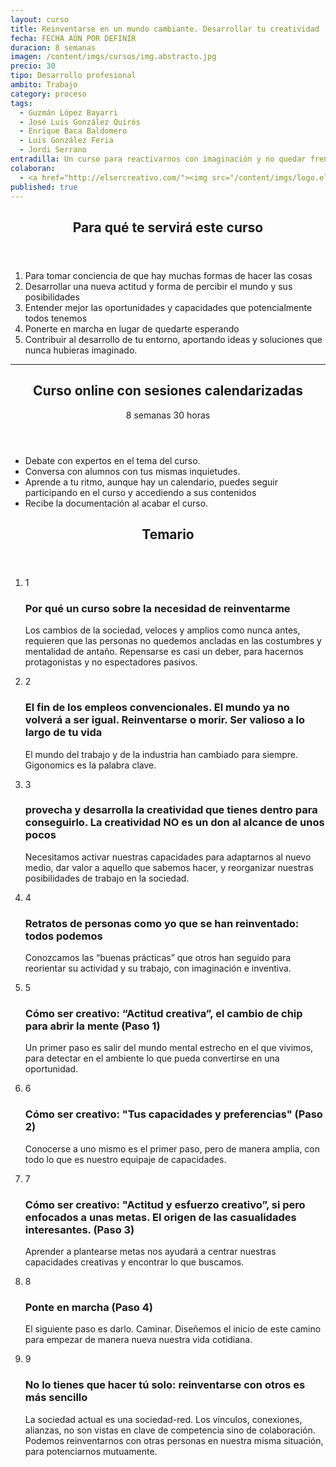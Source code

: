 ```yaml
---
layout: curso
title: Reinventarse en un mundo cambiante. Desarrollar tu creatividad
fecha: FECHA AÚN POR DEFINIR
duracion: 8 semanas
imagen: /content/imgs/cursos/img.abstracto.jpg
precio: 30
tipo: Desarrollo profesional
ambito: Trabajo
category: proceso
tags:
  - Guzmán López Bayarri
  - José Luis González Quirós
  - Enrique Baca Baldomero
  - Luis González Feria
  - Jordi Serrano
entradilla: Un curso para reactivarnos con imaginación y no quedar frenados en un mundo que evoluciona rápidamente.
colaboran:
  - <a href="http://elsercreativo.com/"><img src="/content/imgs/logo.el-ser-creativo.gif" alt="El Ser Creativo"></a>
published: true
---
```


<section>
  <header>
    <h2>Para qué te servirá este curso</h2>
  </header>
  <ol>
    <li>Para tomar conciencia de que hay muchas formas de hacer las cosas</li>
    <li>Desarrollar una nueva actitud y forma de percibir el mundo y sus posibilidades</li>
    <li>Entender mejor las oportunidades y capacidades que potencialmente todos tenemos</li>
    <li>Ponerte en marcha en lugar de quedarte esperando</li>
    <li>Contribuir al desarrollo de tu entorno, aportando ideas y soluciones que nunca hubieras imaginado.</li>
  </ol>
</section>
<hr>

<section id="info-course-online">
  <header>
    <div class="row-fluid">
      <div class="span6" >
        <h2 class="title">Curso online con sesiones calendarizadas</h2>
      </div>
      <div class="span6">
        <p class="course-duration">
          <span class="circle">
            <span class="cell">
              <span class="numero">8</span> semanas
            </span>
          </span>
          <span class="circle">
            <span class="cell">
              <span class="numero">30</span> horas
            </span>
          </span>
        </p>
      </div>
    </div>
  </header>
  <ul>
      <li><i class="icon-ok"> </i> Debate con expertos en el tema del curso.</li>
      <li><i class="icon-ok"> </i> Conversa con alumnos con tus mismas inquietudes.</li>
      <li><i class="icon-ok"> </i> Aprende a tu ritmo, aunque hay un calendario, puedes seguir participando en el curso y accediendo a sus contenidos</li>
      <li><i class="icon-ok"> </i> Recibe la documentación al acabar el curso.</li>
  </ul>
</section>

<section>
  <header class="header-section">
    <h2>Temario</h2>
  </header>
  <ol class="unstyled timeline">
    <li class="row-fluid">
      <div class="span1 number offset2">
        <span class="cell">1</span>
      </div>
      <div class="span9 well">
        <h3 class="title">Por qué un curso sobre la necesidad de reinventarme</h3>
        <p>Los cambios de la sociedad, veloces y amplios como nunca antes, requieren que las personas no quedemos ancladas en las costumbres y mentalidad de antaño. Repensarse es casi un deber, para hacernos protagonistas y no espectadores pasivos.</p>
      </div>
    </li>
    <li class="row-fluid">
      <div class="span1 number offset2">
        <span class="cell">2</span>
      </div>
      <div class="span9 well">
        <h3 class="title">El fin de los empleos convencionales. El mundo ya no volverá a ser igual. Reinventarse o morir. Ser valioso a lo largo de tu vida</h3>
        <p>El mundo del trabajo y de la industria han cambiado para siempre. Gigonomics es la palabra clave.</p>
      </div>
    </li>
    <li class="row-fluid">
      <div class="span1 number offset2">
        <span class="cell">3</span>
      </div>
      <div class="span9 well">
        <h3 class="title">provecha y desarrolla la creatividad que tienes dentro para conseguirlo. La creatividad NO es un don al alcance de unos pocos</h3>
        <p>Necesitamos activar nuestras capacidades para adaptarnos al nuevo medio, dar valor a aquello que sabemos hacer, y reorganizar nuestras posibilidades de trabajo en la sociedad.</p>
      </div>
    </li>
    <li class="row-fluid">
      <div class="span1 number offset2">
        <span class="cell">4</span>
      </div>
      <div class="span9 well">
        <h3 class="title">Retratos de personas como yo que se han reinventado: todos podemos</h3>
        <p>Conozcamos las “buenas prácticas” que otros han seguido para reorientar su actividad y su trabajo, con imaginación e inventiva.</p>
      </div>
    </li>
    <li class="row-fluid">
      <div class="span1 number offset2">
        <span class="cell">5</span>
      </div>
      <div class="span9 well">
        <h3 class="title">Cómo ser creativo: “Actitud creativa”, el cambio de chip para abrir la mente (Paso 1)</h3>
        <p>Un primer paso es salir del mundo mental estrecho en el que vivimos, para detectar en el ambiente lo que pueda convertirse en una oportunidad.</p>
      </div>
    </li>
    <li class="row-fluid">
      <div class="span1 number offset2">
        <span class="cell">6</span>
      </div>
      <div class="span9 well">
        <h3 class="title">Cómo ser creativo: "Tus capacidades y preferencias" (Paso 2)</h3>
        <p>Conocerse a uno mismo es el primer paso, pero de manera amplia, con todo lo que es nuestro equipaje de capacidades.</p>
      </div>
    </li>
    <li class="row-fluid">
      <div class="span1 number offset2">
        <span class="cell">7</span>
      </div>
      <div class="span9 well">
        <h3 class="title">Cómo ser creativo: "Actitud y esfuerzo creativo”, si pero enfocados a unas metas. El origen de las casualidades interesantes. (Paso 3)</h3>
        <p>Aprender a plantearse metas nos ayudará a centrar nuestras capacidades creativas y encontrar lo que buscamos.</p>
      </div>
    </li>
    <li class="row-fluid">
      <div class="span1 number offset2">
        <span class="cell">8</span>
      </div>
      <div class="span9 well">
        <h3 class="title">Ponte en marcha (Paso 4)</h3>
        <p>El siguiente paso es darlo. Caminar. Diseñemos el inicio de este camino para empezar de manera nueva nuestra vida cotidiana.</p>
      </div>
    </li>
    <li class="row-fluid">
      <div class="span1 number offset2">
        <span class="cell">9</span>
      </div>
      <div class="span9 well">
        <h3 class="title">No lo tienes que hacer tú solo: reinventarse con otros es más sencillo</h3>
        <p>La sociedad actual es una sociedad-red. Los vínculos, conexiones, alianzas, no son vistas en clave de competencia sino de colaboración. Podemos reinventarnos con otras personas en nuestra misma situación, para potenciarnos mutuamente.</p>
      </div>
    </li>
  </ol>
</section>
